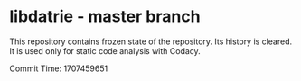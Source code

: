 # libdatrie - master branch

This repository contains frozen state of the repository.
Its history is cleared. It is used only for static code
analysis with Codacy.

Commit Time: 1707459651
